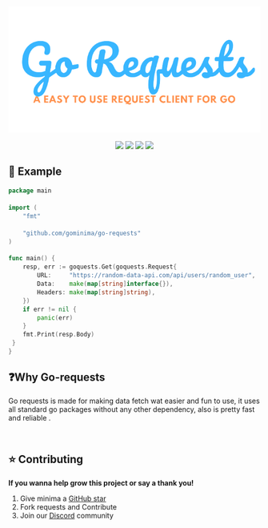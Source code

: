 <p align="center">
  <a href="https://gominima.studio">
  <img alt="go-requests" src="./assets/logo.png" />
</a>
</p>

<p align="center">
<a href="https://img.shields.io/badge/contributions-welcome-brightgreen.svg?style=flat"> <img src="https://img.shields.io/badge/contributions-welcome-brightgreen.svg?style=flat" /></a>
<a href="https://discord.gg/gRyCr5APmg"> <img src="https://img.shields.io/discord/916969864512548904" /></a>
<img src="https://img.shields.io/tokei/lines/github/gominima/go-requests" />
<img src="https://img.shields.io/github/languages/code-size/gominima/go-requests" />
</p>

## 🦄 Example

```go
package main

import (
	"fmt"

	"github.com/gominima/go-requests"
)

func main() {
	resp, err := goquests.Get(goquests.Request{
		URL:     "https://random-data-api.com/api/users/random_user",
		Data:    make(map[string]interface{}),
		Headers: make(map[string]string),
	})
	if err != nil {
		panic(err)
	}
	fmt.Print(resp.Body)
 }
}

```

## ❓Why Go-requests

Go requests is made for making data fetch wat easier and fun to use, it uses all standard go packages without any other dependency, also is pretty fast and reliable .

<br/>

## ⭐ Contributing

**If you wanna help grow this project or say a thank you!**

1. Give minima a [GitHub star](https://github.com/gominima/go-requests/stargazers)
2. Fork requests and Contribute
4. Join our [Discord](https://discord.gg/gRyCr5APmg) community
